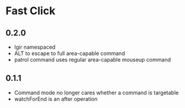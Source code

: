 # Fast Click

## 0.2.0

- lgir namespaced
- ALT to escape to full area-capable command
- patrol command uses regular area-capable mouseup command

## 0.1.1

- Command mode no longer cares whether a command is targetable
- watchForEnd is an after operation
